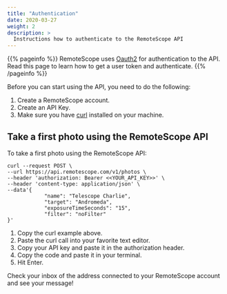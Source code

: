 ```yaml
---
title: "Authentication"
date: 2020-03-27
weight: 2
description: >
  Instructions how to authenticate to the RemoteScope API
---
```


{{% pageinfo %}}
RemoteScope uses [Oauth2](http://oauthbible.com/#oauth-2-three-legged) for authentication to the API. Read this page to learn how to get a user token and authenticate.
{{% /pageinfo %}}

Before you can start using the API, you need to do the following:

1. Create a RemoteScope account.
2. Create an API Key.
3. Make sure you have [curl](https://curl.haxx.se/) installed on your machine.



## Take a first photo using the RemoteScope API
To take a first photo using the RemoteScope API:

```
curl --request POST \
--url https://api.remotescope.com/v1/photos \
--header 'authorization: Bearer <<YOUR_API_KEY>>' \
--header 'content-type: application/json' \
--data'{
            "name": "Telescope Charlie",
            "target": "Andromeda",
            "exposureTimeSeconds": "15",
            "filter": "noFilter"
}'
```

1. Copy the curl example above.
2. Paste the curl call into your favorite text editor.
3. Copy your API key and paste it in the authorization header.
4. Copy the code and paste it in your terminal.
5. Hit Enter.

Check your inbox of the address connected to your RemoteScope account and see your message!

